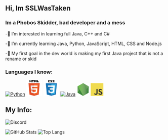 ## Hi, Im SSLWasTaken

### Im a Phobos Skidder, bad developer and a mess

-👀 I’m interested in learning full Java, C++ and C#

-🌱 I’m currently learning Java, Python, JavaScript, HTML, CSS and Node.js

-🎯 My first goal in the dev world is making my first Java project that is not a rename or skid 


### Languages I know:

[<img aling="left" alt="Python" width="70px" src="https://e7.pngegg.com/pngimages/761/45/png-clipart-professional-python-programmer-computer-programming-android-android-blue-logo.png" />][webdevplaylist]
[<img aling="left" alt="HTML5" width="50px" src="https://raw.githubusercontent.com/github/explore/80688e429a7d4ef2fca1e82350fe8e3517d3494d/topics/html/html.png" />][webdevplaylist]
[<img aling="left" alt="CSS3" width="50px" src="https://raw.githubusercontent.com/github/explore/80688e429a7d4ef2fca1e82350fe8e3517d3494d/topics/css/css.png" />][webdevplaylist]
[<img aling="left" alt="Java" width="32px" src="https://cdn.freebiesupply.com/logos/large/2x/java-4-logo-png-transparent.png" />][webdevplaylist]
[<img aling="left" alt="Node.js" width="40px" src="https://raw.githubusercontent.com/github/explore/80688e429a7d4ef2fca1e82350fe8e3517d3494d/topics/nodejs/nodejs.png" />][webdevplaylist]
[<img aling="left" alt="JavaScript" width="40px" src="https://raw.githubusercontent.com/github/explore/80688e429a7d4ef2fca1e82350fe8e3517d3494d/topics/javascript/javascript.png" />][webdevplaylist]



## My Info:

![Discord]( https://discord.c99.nl/widget/theme-3/864707443837894677.png)


![GitHub Stats](https://github-readme-stats.vercel.app/api?username=ssllllll&theme=radical) ![Top Langs](https://github-readme-stats.vercel.app/api/top-langs/?username=ssllllll&layout=compact&theme=radical)



[webdevplaylist]:https://xvideos.com/





